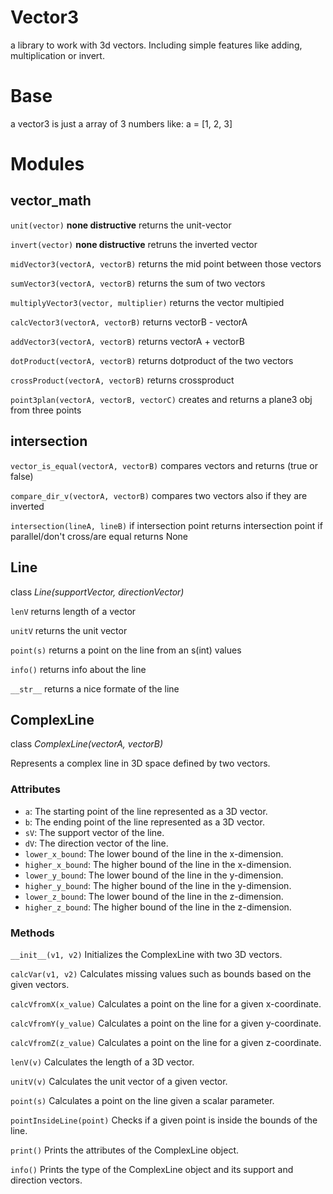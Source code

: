 # Vector3
a library to work with 3d vectors. Including simple features like adding, multiplication or invert.

# Base
a vector3 is just a array of 3 numbers like:
a = [1, 2, 3]

# Modules
## vector_math
`unit(vector)`
**none distructive**
returns the unit-vector


`invert(vector)`
**none distructive**
retruns the inverted vector


`midVector3(vectorA, vectorB)`
returns the mid point between those vectors


`sumVector3(vectorA, vectorB)`
returns the sum of two vectors


`multiplyVector3(vector, multiplier)`
returns the vector multipied


`calcVector3(vectorA, vectorB)`
returns vectorB - vectorA


`addVector3(vectorA, vectorB)`
returns vectorA + vectorB


`dotProduct(vectorA, vectorB)`
returns dotproduct of the two vectors


`crossProduct(vectorA, vectorB)`
returns crossproduct


`point3plan(vectorA, vectorB, vectorC)`
creates and returns a plane3 obj from three points


## intersection

`vector_is_equal(vectorA, vectorB)`
compares vectors and returns (true or false)


`compare_dir_v(vectorA, vectorB)`
compares two vectors also if they are inverted


`intersection(lineA, lineB)`
if intersection point returns intersection point
if parallel/don't cross/are equal returns None

## Line

class *Line(supportVector, directionVector)*

`lenV`
returns length of a vector

`unitV`
returns the unit vector

`point(s)`
returns a point on the line from an s(int) values

`info()`
returns info about the line

`__str__`
returns a nice formate of the line

## ComplexLine

class *ComplexLine(vectorA, vectorB)*

Represents a complex line in 3D space defined by two vectors.

### Attributes

- `a`: The starting point of the line represented as a 3D vector.
- `b`: The ending point of the line represented as a 3D vector.
- `sV`: The support vector of the line.
- `dV`: The direction vector of the line.
- `lower_x_bound`: The lower bound of the line in the x-dimension.
- `higher_x_bound`: The higher bound of the line in the x-dimension.
- `lower_y_bound`: The lower bound of the line in the y-dimension.
- `higher_y_bound`: The higher bound of the line in the y-dimension.
- `lower_z_bound`: The lower bound of the line in the z-dimension.
- `higher_z_bound`: The higher bound of the line in the z-dimension.

### Methods

`__init__(v1, v2)`
Initializes the ComplexLine with two 3D vectors.

`calcVar(v1, v2)`
Calculates missing values such as bounds based on the given vectors.

`calcVfromX(x_value)`
Calculates a point on the line for a given x-coordinate.

`calcVfromY(y_value)`
Calculates a point on the line for a given y-coordinate.

`calcVfromZ(z_value)`
Calculates a point on the line for a given z-coordinate.

`lenV(v)`
Calculates the length of a 3D vector.

`unitV(v)`
Calculates the unit vector of a given vector.

`point(s)`
Calculates a point on the line given a scalar parameter.

`pointInsideLine(point)`
Checks if a given point is inside the bounds of the line.

`print()`
Prints the attributes of the ComplexLine object.

`info()`
Prints the type of the ComplexLine object and its support and direction vectors.